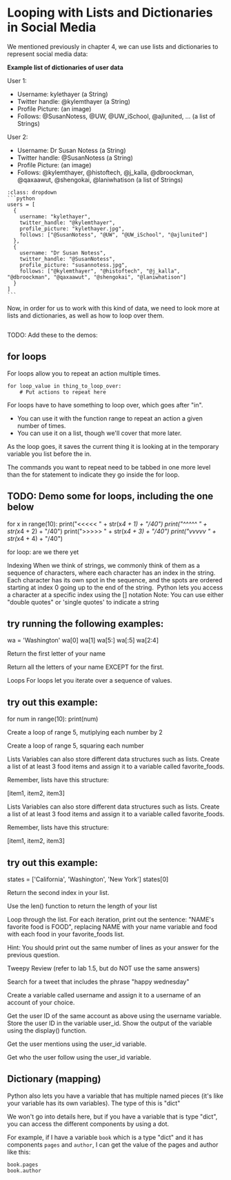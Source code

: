# Looping with Lists and Dictionaries in Social Media

We mentioned previously in chapter 4, we can use lists and dictionaries to represent social media data:

__Example list of dictionaries of user data__

User 1:
- Username: kylethayer (a String)
- Twitter handle: @kylemthayer (a String)
- Profile Picture:  (an image)
- Follows: @SusanNotess, @UW, @UW_iSchool, @ajlunited, ... (a list of Strings)

User 2:
- Username: Dr Susan Notess (a String)
- Twitter handle: @SusanNotess (a String)
- Profile Picture:  (an image)
- Follows: @kylemthayer, @histoftech, @j_kalla, @dbroockman, @qaxaawut, @shengokai, @laniwhatison (a list of Strings)


````{admonition} Click to see example Python code
:class: dropdown
```python
users = [
  {
    username: "kylethayer",
    twitter_handle: "@kylemthayer",
    profile_picture: "kylethayer.jpg",
    follows: ["@SusanNotess", "@UW", "@UW_iSchool", "@ajlunited"]
  },
  {
    username: "Dr Susan Notess",
    twitter_handle: "@SusanNotess",
    profile_picture: "susannotess.jpg",
    follows: ["@kylemthayer", "@histoftech", "@j_kalla", "@dbroockman", "@qaxaawut", "@shengokai", "@laniwhatison"]
  }
]
```
````

Now, in order for us to work with this kind of data, we need to look more at lists and dictionaries, as well as how to loop over them.

```{tableofcontents}
```


TODO: Add these to the demos:
## for loops
For loops allow you to repeat an action multiple times.

```
for loop_value in thing_to_loop_over:
    # Put actions to repeat here
```

For loops have to have something to loop over, which goes after "in".
* You can use it with the function range to repeat an action a given number of times.
* You can use it on a list, though we'll cover that more later.

As the loop goes, it saves the current thing it is looking at in the temporary variable you list before the in.

The commands you want to repeat need to be tabbed in one more level than the for statement to indicate they go inside the for loop.


## TODO: Demo some for loops, including the one below

for x in range(10):
    print("<<<<< " + str(x*4 + 1) + "/40")
    print("^^^^^ " + str(x*4 + 2) + "/40")
    print(">>>>> " + str(x*4 + 3) + "/40")
    print("vvvvv " + str(x*4 + 4) + "/40")

for loop: are we there yet


Indexing
When we think of strings, we commonly think of them as a sequence of characters, where each character has an index in the string. Each character has its own spot in the sequence, and the spots are ordered starting at index 0 going up to the end of the string.
​
Python lets you access a character at a specific index using the [] notation
​
Note: You can use either "double quotes" or 'single quotes' to indicate a string

## try running the following examples:

wa = 'Washington'
wa[0]
wa[1]
wa[5:]
wa[:5]
wa[2:4]

Return the first letter of your name

Return all the letters of your name EXCEPT for the first.


Loops
For loops let you iterate over a sequence of values.
## try out this example:

for num in range(10):
    print(num)

Create a loop of range 5, mutiplying each number by 2

Create a loop of range 5, squaring each number


Lists
Variables can also store different data structures such as lists. Create a list of at least 3 food items and assign it to a variable called favorite_foods.

Remember, lists have this structure:

[item1, item2, item3]

Lists
Variables can also store different data structures such as lists. Create a list of at least 3 food items and assign it to a variable called favorite_foods.

Remember, lists have this structure:

[item1, item2, item3]

## try out this example:

states = ['California', 'Washington', 'New York']
states[0]

Return the second index in your list.

Use the len() function to return the length of your list

Loop through the list. For each iteration, print out the sentence: "NAME's favorite food is FOOD", replacing NAME with your name variable and food with each food in your favorite_foods list.

Hint: You should print out the same number of lines as your answer for the previous question.


Tweepy Review (refer to lab 1.5, but do NOT use the same answers)

Search for a tweet that includes the phrase "happy wednesday"

Create a variable called username and assign it to a username of an account of your choice.

Get the user ID of the same account as above using the username variable. Store the user ID in the variable user_id. Show the output of the variable using the display() function.

Get the user mentions using the user_id variable.

Get who the user follow using the user_id variable.


## Dictionary (mapping)
Python also lets you have a variable that has multiple named pieces (it's like your variable has its own variables). The type of this is "dict"

We won't go into details here, but if you have a variable that is type "dict", you can access the different components by using a dot.

For example, if I have a variable `book` which is a type "dict" and it has components `pages` and `author`, I can get the value of the pages and author like this:
```
book.pages
book.author
```
